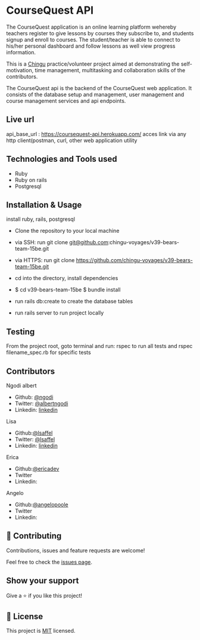 CourseQuest API
==========

The CourseQuest application is an online learning platform wehereby teachers register to give lessons by courses they subscribe to, and students signup and enroll to courses. The student/teacher is able to connect to his/her personal dashboard and follow lessons as well view progress information.

This is a [Chingu](https://chingu.io) practice/volunteer project aimed at demonstrating the self-motivation, time management, multitasking and collaboration skills of the contributors.

The CourseQuest api is the backend of the CourseQuest web application. 
It consists of the database setup and management, user management and course management services and api endpoints.

Live url
---------------------------
api_base_url : https://coursequest-api.herokuapp.com/
acces link via any http client(postman, curl, other web application utility

Technologies and Tools used
---------------------------

*   Ruby
*   Ruby on rails
*   Postgresql

Installation & Usage
--------------------

install ruby, rails, postgresql

- Clone the repository to your local machine

- via SSH: run git clone git@github.com:chingu-voyages/v39-bears-team-15be.git
- via HTTPS: run git clone https://github.com/chingu-voyages/v39-bears-team-15be.git

- cd into the directory, install dependencies

- $ cd v39-bears-team-15be $ bundle install

 - run rails db:create to create the database tables
 
-  run rails server to run project locally

Testing
-------
From the project root, goto terminal and  run: rspec to run all tests and rspec filename_spec.rb for specific tests

Contributors
------
Ngodi albert
- Github: [@ngodi](https://github.com/ngodi)
- Twitter: [@albertngodi](https://twitter.com/albertngodi)
- Linkedin: [linkedin](https://www.linkedin.com/in/albertngodi)

Lisa
- Github:[@lsaffel](https://github.com/lsaffel)
- Twitter: [@lsaffel](@LLisaVS)
- Linkedin: [linkedin](https://www.linkedin.com/in/lisa-saffel/)

Erica
- Github:[@ericadev](https://github.com/ericadev)
- Twitter
- Linkedin:

Angelo
- Github:[@angelopoole](https://github.com/angelopoole)
- Twitter
- Linkedin:

## 🤝 Contributing

Contributions, issues and feature requests are welcome!

Feel free to check the [issues page](issues/).

## Show your support

Give a ⭐️ if you like this project!


## 📝 License

This project is [MIT](lic.url) licensed.
